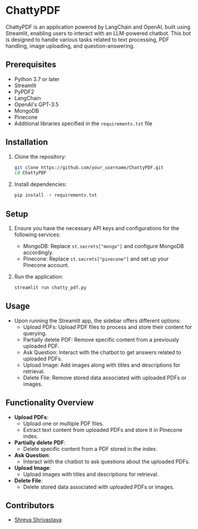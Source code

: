 # ChattyPDF

ChattyPDF is an application powered by LangChain and OpenAI, built using Streamlit, enabling users to interact with an LLM-powered chatbot. This bot is designed to handle various tasks related to text processing, PDF handling, image uploading, and question-answering.

## Prerequisites

- Python 3.7 or later
- Streamlit
- PyPDF2
- LangChain
- OpenAI's GPT-3.5
- MongoDB
- Pinecone
- Additional libraries specified in the `requirements.txt` file

## Installation

1. Clone the repository:

    ```bash
    git clone https://github.com/your_username/ChattyPDF.git
    cd ChattyPDF
    ```

2. Install dependencies:

    ```bash
    pip install -r requirements.txt
    ```

## Setup

1. Ensure you have the necessary API keys and configurations for the following services:
   - MongoDB: Replace `st.secrets["mongo"]` and configure MongoDB accordingly.
   - Pinecone: Replace `st.secrets["pinecone"]` and set up your Pinecone account.

2. Run the application:

    ```bash
    streamlit run chatty_pdf.py
    ```

## Usage

- Upon running the Streamlit app, the sidebar offers different options:
    - Upload PDFs: Upload PDF files to process and store their content for querying.
    - Partially delete PDF: Remove specific content from a previously uploaded PDF.
    - Ask Question: Interact with the chatbot to get answers related to uploaded PDFs.
    - Upload Image: Add images along with titles and descriptions for retrieval.
    - Delete File: Remove stored data associated with uploaded PDFs or images.

## Functionality Overview

- **Upload PDFs**:
    - Upload one or multiple PDF files.
    - Extract text content from uploaded PDFs and store it in Pinecone index.
- **Partially delete PDF**:
    - Delete specific content from a PDF stored in the index.
- **Ask Question**:
    - Interact with the chatbot to ask questions about the uploaded PDFs.
- **Upload Image**:
    - Upload images with titles and descriptions for retrieval.
- **Delete File**:
    - Delete stored data associated with uploaded PDFs or images.

## Contributors

- [Shreya Shrivastava](https://www.linkedin.com/in/shreya-shrivastava-b39911244/)
